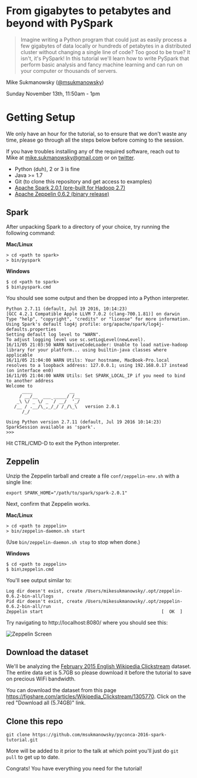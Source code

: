 # From gigabytes to petabytes and beyond with PySpark

> Imagine writing a Python program that could just as easily process a few
gigabytes of data locally or hundreds of petabytes in a distributed cluster
without changing a single line of code? Too good to be true? It isn't, it's
PySpark! In this tutorial we'll learn how to write PySpark that perform basic
analysis and fancy machine learning and can run on your computer or thousands
of servers.

Mike Sukmanowsky ([@msukmanowsky](https://twitter.com/msukmanowsky))

Sunday November 13th, 11:50am - 1pm

# Getting Setup

We only have an hour for the tutorial, so to ensure that we don't waste any
time, please go through all the steps below before coming to the session.

If you have troubles installing any of the required software, reach out to Mike
at mike.sukmanowsky@gmail.com or on [twitter](https://twitter.com/msukmanowsky).

- Python (duh), 2 or 3 is fine
- Java >= 1.7
- Git (to clone this repository and get access to examples)
- [Apache Spark 2.0.1 (pre-built for Hadoop 2.7)](http://d3kbcqa49mib13.cloudfront.net/spark-2.0.1-bin-hadoop2.7.tgz)
- [Apache Zeppelin 0.6.2 (binary release)](http://www-us.apache.org/dist/zeppelin/zeppelin-0.6.2/zeppelin-0.6.2-bin-all.tgz)

## Spark

After unpacking Spark to a directory of your choice, try running the following
command:

**Mac/Linux**
```
> cd <path to spark>
> bin/pyspark
```
**Windows**
```
$ cd <path to spark>
$ bin\pyspark.cmd
```

You should see some output and then be dropped into a Python interpreter.

```
Python 2.7.11 (default, Jul 19 2016, 10:14:23)
[GCC 4.2.1 Compatible Apple LLVM 7.0.2 (clang-700.1.81)] on darwin
Type "help", "copyright", "credits" or "license" for more information.
Using Spark's default log4j profile: org/apache/spark/log4j-defaults.properties
Setting default log level to "WARN".
To adjust logging level use sc.setLogLevel(newLevel).
16/11/05 21:03:50 WARN NativeCodeLoader: Unable to load native-hadoop library for your platform... using builtin-java classes where applicable
16/11/05 21:04:00 WARN Utils: Your hostname, MacBook-Pro.local resolves to a loopback address: 127.0.0.1; using 192.168.0.17 instead (on interface en0)
16/11/05 21:04:00 WARN Utils: Set SPARK_LOCAL_IP if you need to bind to another address
Welcome to
      ____              __
     / __/__  ___ _____/ /__
    _\ \/ _ \/ _ `/ __/  '_/
   /__ / .__/\_,_/_/ /_/\_\   version 2.0.1
      /_/

Using Python version 2.7.11 (default, Jul 19 2016 10:14:23)
SparkSession available as 'spark'.
>>>
```

Hit CTRL/CMD-D to exit the Python interpreter.

## Zeppelin

Unzip the Zeppelin tarball and create a file `conf/zeppelin-env.sh` with a
single line:

```
export SPARK_HOME="/path/to/spark/spark-2.0.1"
```

Next, confirm that Zeppelin works.

**Mac/Linux**
```
> cd <path to zeppelin>
> bin/zeppelin-daemon.sh start
```

(Use `bin/zeppelin-daemon.sh stop` to stop when done.)

**Windows**
```
$ cd <path to zeppelin>
$ bin\zeppelin.cmd
```

You'll see output similar to:
```
Log dir doesn't exist, create /Users/mikesukmanowsky/.opt/zeppelin-0.6.2-bin-all/logs
Pid dir doesn't exist, create /Users/mikesukmanowsky/.opt/zeppelin-0.6.2-bin-all/run
Zeppelin start                                             [  OK  ]
```

Try navigating to http://localhost:8080/ where you should see this:

![Zeppelin Screen](https://www.evernote.com/l/AAFlPH2qBzNLobKHEuvNgDt4hNLM7ZQb0ZIB/image.png)

## Download the dataset

We'll be analyzing the [February 2015 English Wikipedia Clickstream](https://datahub.io/dataset/wikipedia-clickstream/resource/be85cc68-d1e6-4134-804a-fd36b94dbb82)
dataset. The entire data set is 5.7GB so please download it before the tutorial
to save on precious WiFi bandwidth.

You can download the dataset from this page https://figshare.com/articles/Wikipedia_Clickstream/1305770.
Click on the red "Download all (5.74GB)" link.

## Clone this repo

```
git clone https://github.com/msukmanowsky/pyconca-2016-spark-tutorial.git
```

More will be added to it prior to the talk at which point you'll just do
`git pull` to get up to date.

Congrats! You have everything you need for the tutorial!
